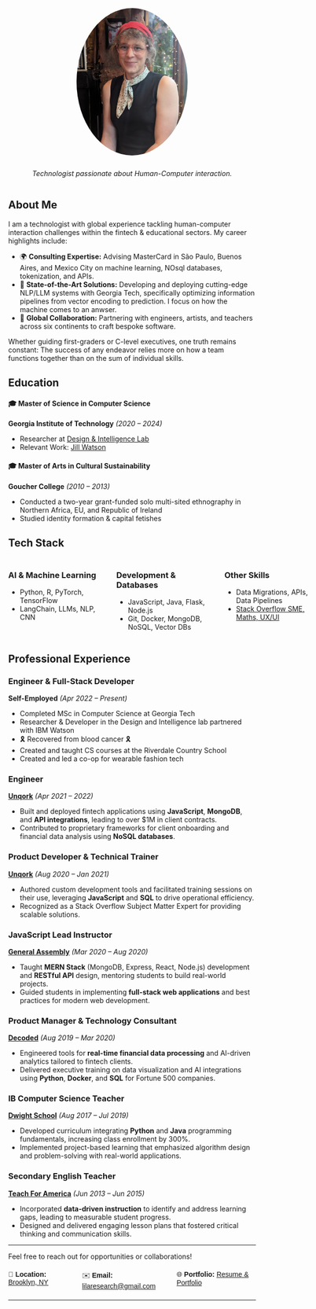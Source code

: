 <div style="display: flex; flex-direction: column; align-items: center; text-align: center; margin-bottom: 20px;">
    <div>
        <img src="https://raw.githubusercontent.com/LilaShiba/resume2024/refs/heads/main/self.jpg" 
             alt="Profile Picture" height="300" 
             style="border-radius: 50%; margin-bottom: 20px;">
    </div>
    <div>
        <p style="font-style: italic; margin-top: 5px;">Technologist passionate about Human-Computer interaction.</p>
    </div>
</div>



## **About Me**  
I am a technologist with global experience tackling human-computer interaction challenges within the fintech & educational sectors. My career highlights include:  

- 🌍 **Consulting Expertise:** Advising MasterCard in São Paulo, Buenos Aires, and Mexico City on machine learning, NOsql databases, tokenization, and APIs.  
- 🤖 **State-of-the-Art Solutions:** Developing and deploying cutting-edge NLP/LLM systems with Georgia Tech, specifically optimizing information pipelines from vector encoding to prediction. I focus on how the machine comes to an anwser. 
- 🌟 **Global Collaboration:** Partnering with engineers, artists, and teachers across six continents to craft bespoke software.

Whether guiding first-graders or C-level executives, one truth remains constant: The success of any endeavor relies more on how a team functions together than on the sum of individual skills.

## **Education**  

#### 🎓 **Master of Science in Computer Science**  
**Georgia Institute of Technology** *(2020 – 2024)*  
- Researcher at [Design & Intelligence Lab](https://dilab.gatech.edu/)  
- Relevant Work: [Jill Watson](https://dilab.gatech.edu/jill-watson/)  

#### 🎓 **Master of Arts in Cultural Sustainability**  
**Goucher College** *(2010 – 2013)*  
- Conducted a two-year grant-funded solo multi-sited ethnography in Northern Africa, EU, and Republic of Ireland  
- Studied identity formation & capital fetishes  

## **Tech Stack**  

<div style="display: flex; justify-content: space-between; align-items: flex-start; gap: 20px; margin: 20px 0;">
    <div style="flex: 1; min-width: 200px;">
        <h3>AI & Machine Learning</h3>
        <ul>
            <li>Python, R, PyTorch, TensorFlow</li>
            <li>LangChain, LLMs, NLP, CNN</li>
        </ul>
    </div>
    <div style="flex: 1; min-width: 200px;">
        <h3>Development & Databases</h3>
        <ul>
            <li>JavaScript, Java, Flask, Node.js</li>
            <li>Git, Docker, MongoDB, NoSQL, Vector DBs</li>
        </ul>
    </div>
    <div style="flex: 1; min-width: 200px;">
        <h3>Other Skills</h3>
        <ul>
            <li>Data Migrations, APIs, Data Pipelines</li>
            <li>
                <a href="https://stackoverflow.blog/2019/12/04/introducing-subject-matter-experts/" target="_blank">
                    Stack Overflow SME, Maths, UX/UI
                </a>
            </li>
        </ul>
    </div>
</div>



## **Professional Experience**  

    
### **Engineer & Full-Stack Developer**  
**Self-Employed** *(Apr 2022 – Present)*  
- Completed MSc in Computer Science at Georgia Tech
- Researcher & Developer in the Design and Intelligence lab partnered with IBM Watson
- 🎗️ Recovered from blood cancer 🎗️
- Created and taught CS courses at the Riverdale Country School
- Created and led a co-op for wearable fashion tech

### **Engineer**  
**[Unqork](https://news.crunchbase.com/unicorn-company-list/)** *(Apr 2021 – 2022)*  
- Built and deployed fintech applications using **JavaScript**, **MongoDB**, and **API integrations**, leading to over $1M in client contracts.  
- Contributed to proprietary frameworks for client onboarding and financial data analysis using **NoSQL databases**.  

### **Product Developer & Technical Trainer**  
**[Unqork](https://news.crunchbase.com/unicorn-company-list/)** *(Aug 2020 – Jan 2021)*  
- Authored custom development tools and facilitated training sessions on their use, leveraging **JavaScript** and **SQL** to drive operational efficiency.  
- Recognized as a Stack Overflow Subject Matter Expert for providing scalable solutions.  

### **JavaScript Lead Instructor**  
**[General Assembly](https://generalassemb.ly)** *(Mar 2020 – Aug 2020)*  
- Taught **MERN Stack** (MongoDB, Express, React, Node.js) development and **RESTful API** design, mentoring students to build real-world projects.  
- Guided students in implementing **full-stack web applications** and best practices for modern web development.  

### **Product Manager & Technology Consultant**  
**[Decoded](https://decoded.com/)** *(Aug 2019 – Mar 2020)*  
- Engineered tools for **real-time financial data processing** and AI-driven analytics tailored to fintech clients.  
- Delivered executive training on data visualization and AI integrations using **Python**, **Docker**, and **SQL** for Fortune 500 companies.  

### **IB Computer Science Teacher**  
**[Dwight School](https://en.wikipedia.org/wiki/Dwight_School)** *(Aug 2017 – Jul 2019)*  
- Developed curriculum integrating **Python** and **Java** programming fundamentals, increasing class enrollment by 300%.  
- Implemented project-based learning that emphasized algorithm design and problem-solving with real-world applications.  

### **Secondary English Teacher**  
**[Teach For America](https://www.teachforamerica.org)** *(Jun 2013 – Jun 2015)*  
- Incorporated **data-driven instruction** to identify and address learning gaps, leading to measurable student progress.  
- Designed and delivered engaging lesson plans that fostered critical thinking and communication skills.  

---


Feel free to reach out for opportunities or collaborations!

<div style="display: flex; justify-content: space-between; align-items: flex-start; gap: 20px; margin: 20px 0; font-family: Arial, sans-serif; font-size: 14px;">
    <div>
        📍 <strong>Location:</strong> 
        <a href="https://www.tripadvisor.com/Attraction_Review-g60827-d2433040-Reviews-Cobble_Hill-Brooklyn_New_York.html" target="_blank">Brooklyn, NY</a>
    </div>
    <div>
        ✉️ <strong>Email:</strong> 
        <a href="mailto:lilaresearch@gmail.com">lilaresearch@gmail.com</a>
    </div>
    <div>
        🌐 <strong>Portfolio:</strong> 
        <a href="https://github.com/LilaShiba" target="_blank">Resume & Portfolio</a>
    </div>
</div>

---

